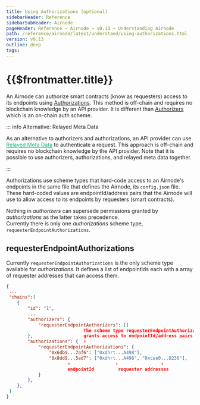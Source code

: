 ```yaml
---
title: Using Authorizations (optional)
sidebarHeader: Reference
sidebarSubHeader: Airnode
pageHeader: Reference → Airnode → v0.13 → Understanding Airnode
path: /reference/airnode/latest/understand/using-authorizations.html
version: v0.13
outline: deep
tags:
---
```


<VersionWarning/>

<PageHeader/>

<SearchHighlight/>

<FlexStartTag/>

# {{$frontmatter.title}}

An Airnode can authorize smart contracts (know as requesters) access to its
endpoints using
[Authorizations](/reference/airnode/latest/concepts/authorizations.md). This
method is off-chain and requires no blockchain knowledge by an API provider. It
is different than [Authorizers](/reference/airnode/latest/concepts/authorizers.md)
which is an on-chain auth scheme.

::: info Alternative: Relayed Meta Data

As an alternative to authorizers and authorizations, an API provider can use
[<span style="color: rgb(16, 185, 129)">Relayed Meta Data</span>](/reference/airnode/latest/understand/api-security.md#relayed-meta-data-security-schemes)
to authenticate a request. This approach is off-chain and requires no blockchain
knowledge by the API provider. Note that it is possible to use authorizers,
authorizations, and relayed meta data together.

:::

Authorizations use scheme types that hard-code access to an Airnode's endpoints
in the same file that defines the Airnode, its `config.json` file. These
hard-coded values are endpointId/address pairs that the Airnode will use to
allow access to its endpoints by requesters (smart contracts).

Nothing in _authorizers_ can supersede permissions granted by _authorizations_
as the latter takes precedence.  
Currently there is only one _authorizations_ scheme type,
`requesterEndpointAuthorizations`.

## requesterEndpointAuthorizations

Currently `requesterEndpointAuthorizations` is the only scheme type available
for _authorizations_. It defines a list of endpointIds each with a array of
requester addresses that can access them.

```json
{
 ...
 "chains":[
    {
        "id": "1",
        ...
        "authorizers": {
            "requesterEndpointAuthorizers": []
                             The scheme type requesterEndpointAuthorizations
        },                   grants access to endpointId/address pairs
        "authorizations": {  ⬇
            "requesterEndpointAuthorizations": {
                "0x6db9...7af6": ["0xdhrt...A498"],
                "0x8dd9...5ad7": ["0xdhrt...A498", "0xcse0...D236"],
                       ⬆                 ⬆                ⬆
                       endpointId         requester addresses
            }
        },
    },
 ]
}
```

<FlexEndTag/>
